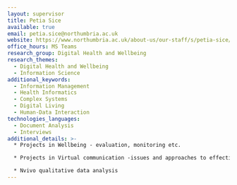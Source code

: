 ```yaml
---
layout: supervisor
title: Petia Sice
available: true
email: petia.sice@northumbria.ac.uk
website: https://www.northumbria.ac.uk/about-us/our-staff/s/petia-sice/
office_hours: MS Teams
research_group: Digital Health and Wellbeing
research_themes:
  - Digital Health and Wellbeing
  - Information Science
additional_keywords:
  - Information Management
  - Health Informatics
  - Complex Systems
  - Digital Living
  - Human-Data Interaction
technologies_languages:
  - Document Analysis
  - Interviews
additional_details: >-
  * Projects in Wellbeing - evaluation, monitoring etc. 

  * Projects in Virtual communication -issues and approaches to effective human communication

  * Nvivo qualitative data analysis
---
```

